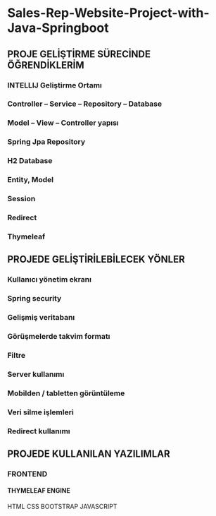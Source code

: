 # Sales-Rep-Website-Project-with-Java-Springboot
## PROJE GELİŞTİRME SÜRECİNDE ÖĞRENDİKLERİM
### INTELLIJ Geliştirme Ortamı
### Controller – Service – Repository – Database
### Model – View – Controller yapısı
### Spring Jpa Repository
### H2 Database
### Entity, Model
### Session 
### Redirect
### Thymeleaf 
## PROJEDE GELİŞTİRİLEBİLECEK YÖNLER
### Kullanıcı yönetim ekranı
### Spring security 
### Gelişmiş veritabanı
### Görüşmelerde takvim formatı
### Filtre
### Server kullanımı
### Mobilden / tabletten görüntüleme
### Veri silme işlemleri
### Redirect kullanımı
## PROJEDE KULLANILAN YAZILIMLAR
### FRONTEND
#### THYMELEAF ENGINE 
HTML 
CSS
BOOTSTRAP
JAVASCRIPT



